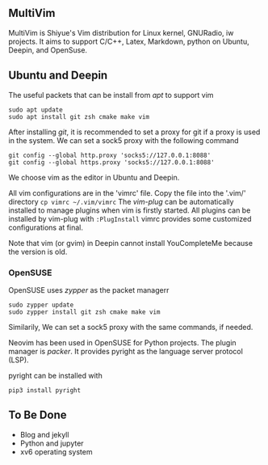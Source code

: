 ## MultiVim

MultiVim is Shiyue's Vim distribution for Linux kernel, GNURadio, iw projects.
It aims to support C/C++, Latex, Markdown, python on Ubuntu, Deepin, and OpenSuse.

## Ubuntu and Deepin
The useful packets that can be install from *apt* to support vim

    sudo apt update
    sudo apt install git zsh cmake make vim

After installing *git*, it is recommended to set a proxy for git if a proxy is used in the system.
We can set a sock5 proxy with the following command

    git config --global http.proxy 'socks5://127.0.0.1:8088' 
    git config --global https.proxy 'socks5://127.0.0.1:8088' 

We choose vim as the editor in Ubuntu and Deepin.

All vim configurations are in the 'vimrc' file.
Copy the file into the '.vim/' directory `cp vimrc ~/.vim/vimrc`
The *vim-plug* can be automatically installed to manage plugins when vim is firstly started.
All plugins can be installed by vim-plug with `:PlugInstall`
vimrc provides some customized configurations at final.

Note that vim (or gvim) in Deepin cannot install YouCompleteMe because the version is old.

### OpenSUSE

OpenSUSE uses *zypper* as the packet managerr

    sudo zypper update
    sudo zypper install git zsh cmake make vim

Similarily, We can set a sock5 proxy with the same commands, if needed.

Neovim has been used in OpenSUSE for Python projects.
The plugin manager is *packer*.
It provides pyright as the language server protocol (LSP).

pyright can be installed with

    pip3 install pyright

## To Be Done

- Blog and jekyll
- Python and jupyter
- xv6 operating system

